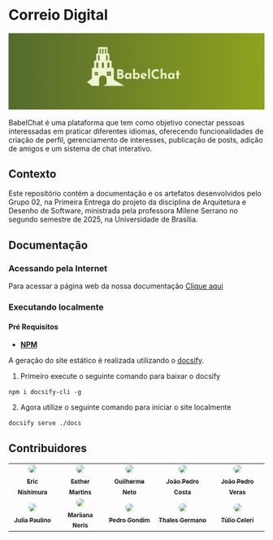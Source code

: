 # Correio Digital

![Logo](./Logo.png)

BabelChat é uma plataforma que tem como objetivo conectar pessoas interessadas em praticar diferentes idiomas, oferecendo funcionalidades de criação de perfil, gerenciamento de interesses, publicação de posts, adição de amigos e um sistema de chat interativo.


## Contexto

Este repositório contém a documentação e os artefatos desenvolvidos pelo Grupo 02, na Primeira Entrega do projeto da disciplina de Arquitetura e Desenho de Software, ministrada pela professora Milene Serrano no segundo semestre de 2025, na Universidade de Brasília.


##  Documentação

### Acessando pela Internet

Para acessar a página web da nossa documentação [Clique aqui](https://unbarqdsw2025-2-turma01.github.io/2025.2-T01-G2_CorreioDigital_Entrega_02/
)

### Executando localmente

#### Pré Requisitos
 - **[NPM](https://docs.npmjs.com/downloading-and-installing-node-js-and-npm)**

A geração do site estático é realizada utilizando o [docsify](https://docsify.js.org/).

1. Primeiro execute o seguinte comando para baixar o docsify

```shell
npm i docsify-cli -g
```

2. Agora utilize o seguinte comando para iniciar o site localmente

```shell
docsify serve ./docs
```

## Contribuidores

<center>
  <table style="width: 100%;">
    <tr>
      <td align="center"><a href="https://github.com/eric-kingu"><img style="border-radius: 50%;" src="https://github.com/eric-kingu.png" width="100px;"/><br /><sub><b>Eric Nishimura</b></sub></a></td>
      <td align="center"><a href="https://github.com/esmsena"><img style="border-radius: 50%;" src="https://github.com/esmsena.png" width="100px;"/><br /><sub><b>Esther Martins</b></sub></a></td>
      <td align="center"><a href="https://github.com/Guilherme-Moura"><img style="border-radius: 50%;" src="https://github.com/Guilherme-Moura.png" width="100px;"/><br /><sub><b>Guilherme Neto</b></sub></a></td>
      <td align="center"><a href="https://github.com/johnaopedro"><img style="border-radius: 50%;" src="https://github.com/johnaopedro.png" width="100px;"/><br /><sub><b>João Pedro Costa</b></sub></a></td>
      <td align="center"><a href="https://github.com/JoosPerro"><img style="border-radius: 50%;" src="https://github.com/JoosPerro.png" width="100px;"/><br /><sub><b>João Pedro Veras</b></sub></a></td>
    </tr>
    <tr>
      <td align="center"><a href="https://github.com/JuliaGabP"><img style="border-radius: 50%;" src="https://github.com/JuliaGabP.png" width="100px;"/><br /><sub><b>Julia Paulino</b></sub></a></td>
      <td align="center"><a href="https://github.com/Maryyscreuza"><img style="border-radius: 50%;" src="https://github.com/Maryyscreuza.png" width="100px;"/><br /><sub><b>Mariiana Neris</b></sub></a></td>
      <td align="center"><a href="https://github.com/G0ndim"><img style="border-radius: 50%;" src="https://github.com/G0ndim.png" width="100px;"/><br /><sub><b>Pedro Gondim</b></sub></a></td>
      <td align="center"><a href="https://github.com/antonioleaojr"><img style="border-radius: 50%;" src="https://github.com/antonioleaojr.png" width="100px;"/><br /><sub><b>Thales Germano</b></sub></a></td>
      <td align="center"><a href="https://github.com/TulioCeleri"><img style="border-radius: 50%;" src="https://github.com/TulioCeleri.png" width="100px;"/><br /><sub><b>Túlio Celeri</b></sub></a></td>
    </tr>
  </table>
</center>
